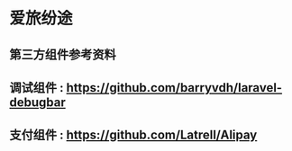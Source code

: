 # 爱旅纷途

## 第三方组件参考资料
## 调试组件 : https://github.com/barryvdh/laravel-debugbar
## 支付组件 : https://github.com/Latrell/Alipay
